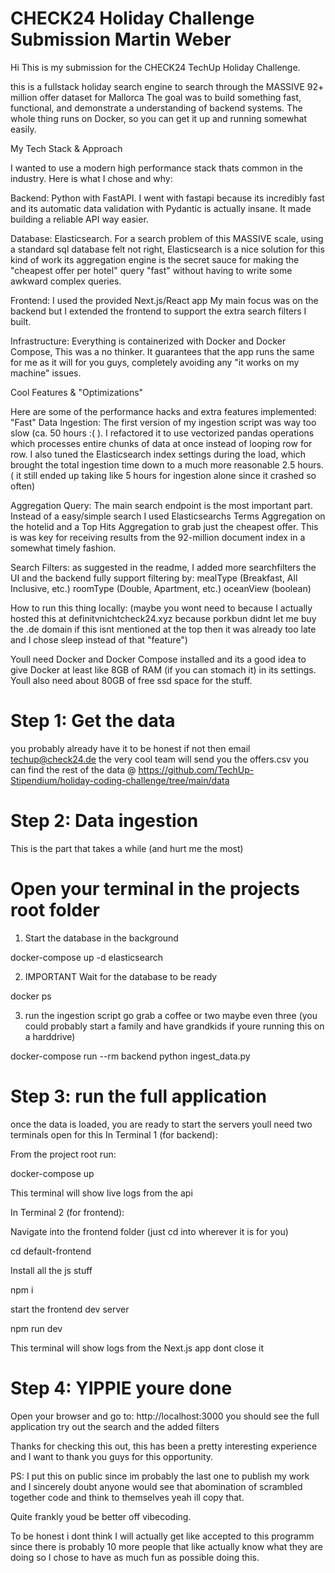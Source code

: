 # CHECK24 Holiday Challenge Submission Martin Weber


Hi This is my submission for the CHECK24 TechUp Holiday Challenge. 

this is a fullstack holiday search engine to search through the MASSIVE 92+ million offer dataset for Mallorca
The goal was to build something fast, functional, and demonstrate a understanding of backend systems. The whole thing runs on Docker, so you can get it up and running somewhat easily.


My Tech Stack & Approach

I wanted to use a modern high performance stack thats common in the industry. Here is what I chose and why:

Backend:     Python with FastAPI. I went with fastapi because its incredibly fast and its automatic data validation with Pydantic is actually insane. It made building a reliable API way easier.

Database:     Elasticsearch. For a search problem of this MASSIVE scale, using a standard sql database felt not right, Elasticsearch is a nice solution for this kind of work its aggregation engine is the secret sauce for making the "cheapest offer per hotel" query "fast" without having to write some awkward complex queries.

Frontend:     I used the provided Next.js/React app My main focus was on the backend but I extended the frontend to support the extra search filters I built.

Infrastructure: Everything is containerized with Docker and Docker Compose, This was a no thinker. It guarantees that the app runs the same for me as it will for you guys, completely avoiding any "it works on my machine" issues.

Cool Features & "Optimizations"

Here are some of the performance hacks and extra features implemented:
"Fast" Data Ingestion: The first version of my ingestion script was way too slow (ca. 50 hours :( ). I refactored it to use vectorized pandas operations which processes entire chunks of data at once instead of looping row for row. 
I also tuned the Elasticsearch index settings during the load, which brought the total ingestion time down to a much more reasonable 2.5 hours. ( it still ended up taking like 5 hours for ingestion alone since it crashed so often)

Aggregation Query: The main search endpoint is the most important part. Instead of a easy/simple search I used  Elasticsearchs Terms Aggregation on the hotelid and a Top Hits Aggregation to grab just the cheapest offer. This is was key for receiving results from the 92-million document index in a somewhat timely fashion.

Search Filters: as suggested in the readme, I added more searchfilters the UI and the backend fully support filtering by:
mealType (Breakfast, All Inclusive, etc.)
roomType (Double, Apartment, etc.)
oceanView (boolean)

How to run this thing locally: (maybe you wont need to because I actually hosted this at definitvnichtcheck24.xyz because porkbun didnt let me buy the .de domain if this isnt mentioned at the top then it was already too late and I chose sleep instead of that "feature")

Youll need Docker and Docker Compose installed and its a good idea to give Docker at least like 8GB of RAM (if you can stomach it) in its settings. Youll also need about 80GB of free ssd space for the stuff.

# Step 1: Get the data

you probably already have it to be honest if not then email 	techup@check24.de the very cool team will send you the offers.csv 
you can find the rest of the data @ https://github.com/TechUp-Stipendium/holiday-coding-challenge/tree/main/data

# Step 2: Data ingestion 

This is the part that takes a while (and hurt me the most)


# Open your terminal in the projects root folder
1. Start the database in the background

docker-compose up -d elasticsearch

2. IMPORTANT Wait for the database to be ready
   
docker ps

3. run the ingestion script go grab a coffee or two maybe even three
   (you could probably start a family and have grandkids if youre running this on a harddrive)
   
docker-compose run --rm backend python ingest_data.py


# Step 3: run the full application
once the data is loaded, you are ready to start the servers youll need two terminals open for this
In Terminal 1 (for backend):

From the project root run:

docker-compose up

This terminal will show live logs from the api


In Terminal 2 (for frontend):

Navigate into the frontend folder (just cd into wherever it is for you)

cd default-frontend 


Install all the js stuff 

npm i


start the frontend dev server

npm run dev


This terminal will show logs from the Next.js app dont close it



# Step 4: YIPPIE youre done 

Open your browser and go to: http://localhost:3000
you should see the full application try out the search and the added filters


Thanks for checking this out, this has been a pretty interesting experience and I want to thank you guys for this opportunity.









PS: I put this on public since im probably the last one to publish my work and I sincerely doubt anyone would see that abomination of scrambled together code and think to themselves yeah ill copy that. 

Quite frankly youd be better off vibecoding.


To be honest i dont think I will actually get like accepted to this programm since there is probably 10 more people that like actually know what they are doing so I chose to have as much fun as possible doing this.
